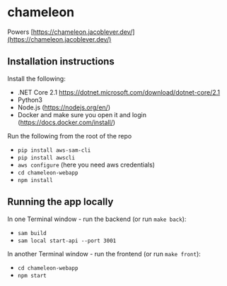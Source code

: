 # chameleon

Powers [https://chameleon.jacoblever.dev/](https://chameleon.jacoblever.dev/)

## Installation instructions
Install the following:
* .NET Core 2.1 https://dotnet.microsoft.com/download/dotnet-core/2.1
* Python3
* Node.js (https://nodejs.org/en/)
* Docker and make sure you open it and login (https://docs.docker.com/install/)

Run the following from the root of the repo
* `pip install aws-sam-cli`
* `pip install awscli`
* `aws configure` (here you need aws credentials)
* `cd chameleon-webapp`
* `npm install`

## Running the app locally
In one Terminal window - run the backend (or run `make back`):
* `sam build`
* `sam local start-api --port 3001`

In another Terminal window - run the frontend (or run `make front`):
* `cd chameleon-webapp`
* `npm start`
